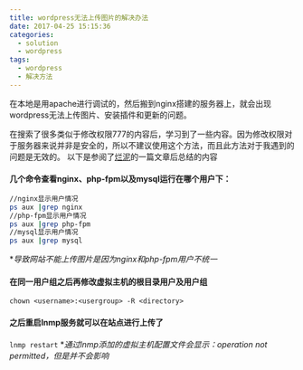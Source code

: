 ```yaml
---
title: wordpress无法上传图片的解决办法
date: 2017-04-25 15:15:36
categories:
  - solution
  - wordpress
tags:
  - wordpress
  - 解决方法
---
```


在本地是用apache进行调试的，然后搬到nginx搭建的服务器上，就会出现wordpress无法上传图片、安装插件和更新的问题。

在搜索了很多类似于修改权限777的内容后，学习到了一些内容。因为修改权限对于服务器来说并非是安全的，所以不建议使用这个方法，而且此方法对于我遇到的问题是无效的。
以下是参阅了[烂泥][1]的一篇文章后总结的内容

#### **几个命令查看nginx、php-fpm以及mysql运行在哪个用户下：**
```bash
//nginx显示用户情况
ps aux |grep nginx
//php-fpm显示用户情况
ps aux |grep php-fpm
//mysql显示用户情况
ps aux |grep mysql
```
**导致网站不能上传图片是因为nginx和php-fpm用户不统一*

#### **在同一用户组之后再修改虚拟主机的根目录用户及用户组**
    
`chown <username>:<usergroup> -R <directory>`

#### **之后重启lnmp服务就可以在站点进行上传了**
    
`lnmp restart`
**通过lnmp添加的虚拟主机配置文件会显示：operation not permitted，但是并不会影响*

  [1]: http://www.ilanni.com/?p=7438